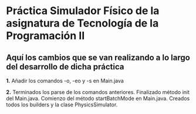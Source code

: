 # Práctica Simulador Físico de la asignatura de Tecnología de la Programación II

## Aquí los cambios que se van realizando a lo largo del desarrollo de dicha práctica

**1.** Añadir los comandos -o, -eo y -s en Main.java

**2.** Terminados los parse de los comandos anteriores. Finalizado método init del Main.java. Comienzo del método startBatchMode en Main.java. Creados todos los builders y la clase PhysicsSimulator.

